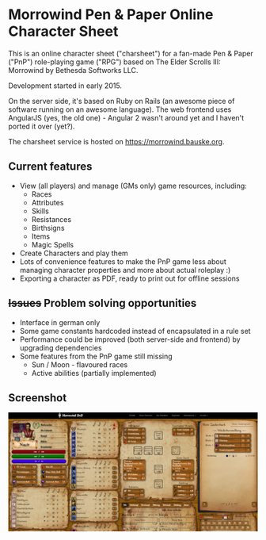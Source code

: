 Morrowind Pen & Paper Online Character Sheet
============================================

This is an online character sheet ("charsheet") for a fan-made Pen & Paper ("PnP") role-playing game ("RPG") based on
The Elder Scrolls III: Morrowind by Bethesda Softworks LLC.

Development started in early 2015.

On the server side, it's based on Ruby on Rails (an awesome piece of software running on an awesome language). 
The web frontend uses AngularJS (yes, the old one) - Angular 2 wasn't around yet and I haven't ported it over (yet?).

The charsheet service is hosted on https://morrowind.bauske.org.

Current features
----------------

  - View (all players) and manage (GMs only) game resources, including:
    - Races
    - Attributes
    - Skills
    - Resistances
    - Birthsigns
    - Items
    - Magic Spells
  - Create Characters and play them
  - Lots of convenience features to make the PnP game less about managing character properties and more about actual roleplay :)
  - Exporting a character as PDF, ready to print out for offline sessions

~~Issues~~ Problem solving opportunities
----------------------------------------

  - Interface in german only
  - Some game constants hardcoded instead of encapsulated in a rule set
  - Performance could be improved (both server-side and frontend) by upgrading dependencies
  - Some features from the PnP game still missing
    - Sun / Moon - flavoured races
    - Active abilities (partially implemented)

Screenshot
----------

![Character Sheet](docs/screenshot.png "Character Sheet")
